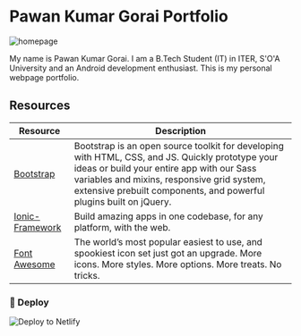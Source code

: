 # Pawan Kumar Gorai Portfolio

![homepage]('/screenshots/homepage.png')

My name is Pawan Kumar Gorai. I am a B.Tech Student (IT) in ITER, S'O'A University and an Android development enthusiast. This is my personal webpage portfolio.

## Resources

| Resource                                                                        | Description                                                                                                                                                                                  |
| -------------------------------------------------------------------------------- | -------------------------------------------------------------------------------------------------------------------------------------------------------------------------------------------- |
| [Bootstrap](https://getbootstrap.com)         | Bootstrap is an open source toolkit for developing with HTML, CSS, and JS. Quickly prototype your ideas or build your entire app with our Sass variables and mixins, responsive grid system, extensive prebuilt components, and powerful plugins built on jQuery.                                                                |
| [Ionic-Framework](https://ionicframework.com/) | Build amazing apps in one codebase, for any platform, with the web.|
| [Font Awesome](https://fontawesome.com/) | The world’s most popular easiest to use, and spookiest icon set just got an upgrade. More icons. More styles. More options. More treats. No tricks.|


### 💫 Deploy

![Deploy to Netlify](https://www.netlify.com/img/deploy/button.svg)
